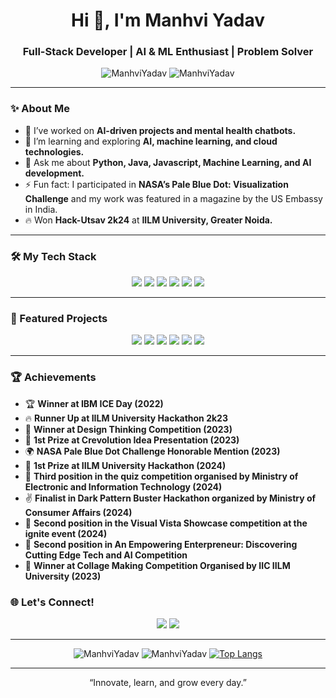 <h1 align="center">Hi 👋, I'm Manhvi Yadav</h1>
<h3 align="center">Full-Stack Developer | AI & ML Enthusiast | Problem Solver</h3>

<p align="center">
  <img src="https://komarev.com/ghpvc/?username=ManhviYadav&label=Profile%20views&color=0e75b6&style=flat" alt="ManhviYadav" />
  <img src="https://img.shields.io/github/followers/ManhviYadav?label=Follow&style=social" alt="ManhviYadav" />
</p>

---

### ✨ About Me

- 🔭 I’ve worked on **AI-driven projects and mental health chatbots.**
- 🌱 I’m learning and exploring **AI, machine learning, and cloud technologies.**
- 💬 Ask me about **Python, Java, Javascript, Machine Learning, and AI development.**
- ⚡ Fun fact: I participated in **NASA’s Pale Blue Dot: Visualization Challenge** and my work was featured in a magazine by the US Embassy in India.
- 🔥 Won **Hack-Utsav 2k24** at **IILM University, Greater Noida.**

---

### 🛠️ My Tech Stack

<p align="center">
  <img src="https://img.shields.io/badge/-Python-3776AB?style=for-the-badge&logo=python&logoColor=white" />
  <img src="https://img.shields.io/badge/-Java-007396?style=for-the-badge&logo=java&logoColor=white" />
  <img src="https://img.shields.io/badge/-C-00599C?style=for-the-badge&logo=c&logoColor=white" />
  <img src="https://img.shields.io/badge/-C++-00599C?style=for-the-badge&logo=cplusplus&logoColor=white" />
  <img src="https://img.shields.io/badge/-Git-F05032?style=for-the-badge&logo=git&logoColor=white" />
  <img src="https://img.shields.io/badge/-Vim-019733?style=for-the-badge&logo=vim&logoColor=white" />
</p>

---

### 🌟 Featured Projects

<p align="center">
  <a href="https://github.com/ManhviYadav/DeceptiveEye-DPBH-2K23.git"><img src="https://img.shields.io/badge/-🔍%20Deceptive%20Eye%20Extension-0e75b6?style=for-the-badge" /></a>
  <a href="https://github.com/ManhviYadav/Deprai-mental-support-bot.git"><img src="https://img.shields.io/badge/-🧠%20Deprai%20Mental%20Health%20Bot-0e75b6?style=for-the-badge" /></a>
  <a href="https://github.com/ManhviYadav/Listener-Bot.git"><img src="https://img.shields.io/badge/-🎙%20AI%20Listener%20Bot-0e75b6?style=for-the-badge" /></a>
  <a href="https://github.com/ManhviYadav/eZlearn.git"><img src="https://img.shields.io/badge/-📚%20ML%20eZlearn%20Platform-0e75b6?style=for-the-badge" /></a>
  <a href="https://github.com/ManhviYadav/Virtual-Board.git"><img src="https://img.shields.io/badge/-✒️%20Virtual%20Board-0e75b6?style=for-the-badge" /></a>
  <a href="https://github.com/ManhviYadav/Object-detection.git"><img src="https://img.shields.io/badge/-🕵️%20Object%20Detection%20-0e75b6?style=for-the-badge" /></a>
</p>

---

### 🏆 Achievements

- 🏆 **Winner at IBM ICE Day (2022)**
- 🔥 **Runner Up at IILM University Hackathon 2k23**
- 🥇 **Winner at Design Thinking Competition (2023)**
- 🏅 **1st Prize at Crevolution Idea Presentation (2023)**
- 🌍 **NASA Pale Blue Dot Challenge Honorable Mention (2023)**
- 🥇 **1st Prize at IILM University Hackathon (2024)**
- 🥉 **Third position in the quiz competition organised by Ministry of Electronic and Information Technology (2024)**
- ✌️  **Finalist in Dark Pattern Buster Hackathon organized by Ministry of Consumer Affairs (2024)**
- 🥈 **Second position in the Visual Vista Showcase competition at the ignite event (2024)**
- 🥈 **Second position in An Empowering Enterpreneur: Discovering Cutting Edge Tech and AI Competition**
- 🥇 **Winner at Collage Making Competition Organised by IIC IILM University (2023)**

  
  

### 🌐 Let's Connect!

<p align="center">
  <a href="https://www.linkedin.com/in/manhvi-yadav-079bb81a0/"><img src="https://img.shields.io/badge/-LinkedIn-0077B5?style=for-the-badge&logo=linkedin&logoColor=white" /></a>
  <a href="https://github.com/ManhviYadav"><img src="https://img.shields.io/badge/-GitHub-181717?style=for-the-badge&logo=github&logoColor=white" /></a>
</p>

---

<p align="center">
  <img src="https://github-readme-stats.vercel.app/api?username=ManhviYadav&show_icons=true&theme=radical" alt="ManhviYadav" />
  <img src="https://github-readme-streak-stats.herokuapp.com/?user=ManhviYadav&theme=radical" alt="ManhviYadav" />
  <a href="https://github.com/ManhviYadav">
    <img src="https://github-readme-stats.vercel.app/api/top-langs/?username=ManhviYadav&layout=donut&theme=radical" alt="Top Langs" />
  </a>
</p>

---

<p align="center">
  “Innovate, learn, and grow every day.”
</p>
